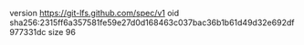 version https://git-lfs.github.com/spec/v1
oid sha256:2315ff6a357581fe59e27d0d168463c037bac36b1b61d49d32e692df977331dc
size 96
